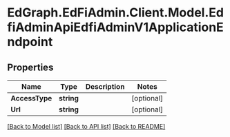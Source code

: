 # EdGraph.EdFiAdmin.Client.Model.EdfiAdminApiEdfiAdminV1ApplicationEndpoint

## Properties

Name | Type | Description | Notes
------------ | ------------- | ------------- | -------------
**AccessType** | **string** |  | [optional] 
**Url** | **string** |  | [optional] 

[[Back to Model list]](../README.md#documentation-for-models) [[Back to API list]](../README.md#documentation-for-api-endpoints) [[Back to README]](../README.md)

